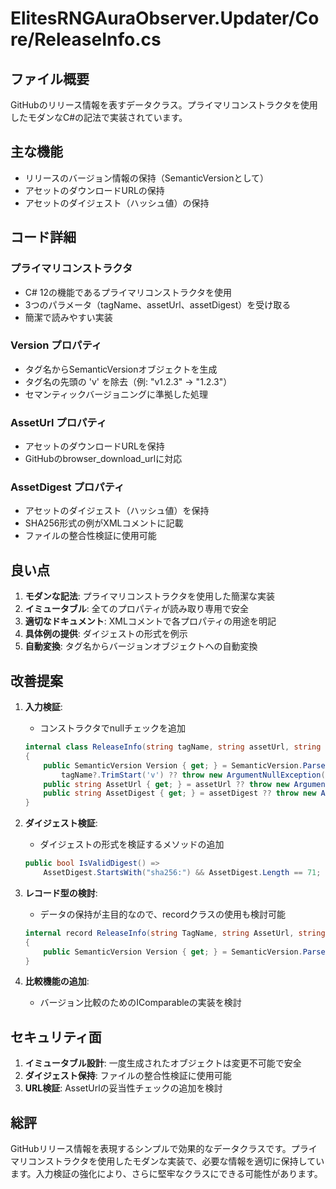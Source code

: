 # ElitesRNGAuraObserver.Updater/Core/ReleaseInfo.cs

## ファイル概要
GitHubのリリース情報を表すデータクラス。プライマリコンストラクタを使用したモダンなC#の記法で実装されています。

## 主な機能
- リリースのバージョン情報の保持（SemanticVersionとして）
- アセットのダウンロードURLの保持
- アセットのダイジェスト（ハッシュ値）の保持

## コード詳細

### プライマリコンストラクタ
- C# 12の機能であるプライマリコンストラクタを使用
- 3つのパラメータ（tagName、assetUrl、assetDigest）を受け取る
- 簡潔で読みやすい実装

### Version プロパティ
- タグ名からSemanticVersionオブジェクトを生成
- タグ名の先頭の 'v' を除去（例: "v1.2.3" → "1.2.3"）
- セマンティックバージョニングに準拠した処理

### AssetUrl プロパティ
- アセットのダウンロードURLを保持
- GitHubのbrowser_download_urlに対応

### AssetDigest プロパティ
- アセットのダイジェスト（ハッシュ値）を保持
- SHA256形式の例がXMLコメントに記載
- ファイルの整合性検証に使用可能

## 良い点
1. **モダンな記法**: プライマリコンストラクタを使用した簡潔な実装
2. **イミュータブル**: 全てのプロパティが読み取り専用で安全
3. **適切なドキュメント**: XMLコメントで各プロパティの用途を明記
4. **具体例の提供**: ダイジェストの形式を例示
5. **自動変換**: タグ名からバージョンオブジェクトへの自動変換

## 改善提案

1. **入力検証**:
   - コンストラクタでnullチェックを追加
   ```csharp
   internal class ReleaseInfo(string tagName, string assetUrl, string assetDigest)
   {
       public SemanticVersion Version { get; } = SemanticVersion.Parse(
           tagName?.TrimStart('v') ?? throw new ArgumentNullException(nameof(tagName)));
       public string AssetUrl { get; } = assetUrl ?? throw new ArgumentNullException(nameof(assetUrl));
       public string AssetDigest { get; } = assetDigest ?? throw new ArgumentNullException(nameof(assetDigest));
   }
   ```

2. **ダイジェスト検証**:
   - ダイジェストの形式を検証するメソッドの追加
   ```csharp
   public bool IsValidDigest() => 
       AssetDigest.StartsWith("sha256:") && AssetDigest.Length == 71;
   ```

3. **レコード型の検討**:
   - データの保持が主目的なので、recordクラスの使用も検討可能
   ```csharp
   internal record ReleaseInfo(string TagName, string AssetUrl, string AssetDigest)
   {
       public SemanticVersion Version { get; } = SemanticVersion.Parse(TagName.TrimStart('v'));
   }
   ```

4. **比較機能の追加**:
   - バージョン比較のためのIComparableの実装を検討

## セキュリティ面
1. **イミュータブル設計**: 一度生成されたオブジェクトは変更不可能で安全
2. **ダイジェスト保持**: ファイルの整合性検証に使用可能
3. **URL検証**: AssetUrlの妥当性チェックの追加を検討

## 総評
GitHubリリース情報を表現するシンプルで効果的なデータクラスです。プライマリコンストラクタを使用したモダンな実装で、必要な情報を適切に保持しています。入力検証の強化により、さらに堅牢なクラスにできる可能性があります。